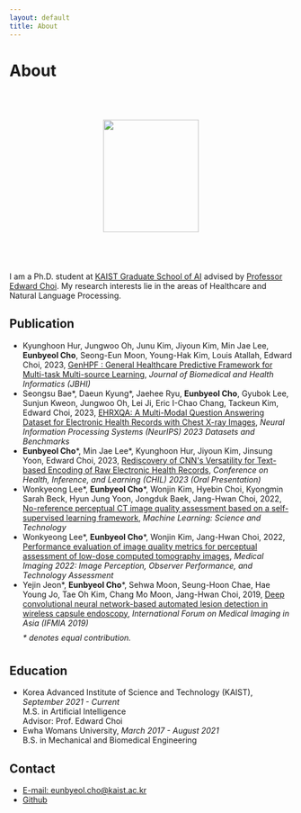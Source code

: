 ```yaml
---
layout: default
title: About
---
```


<div class="post">
<!-- <div> -->
	<h1 class="pageTitle">About</h1>
	<img src="{{ '/assets/img/photo.jpg' }}" alt="" style="display: block; margin: 70px auto; width:170px; height:200px;">
	<p class="intro">I am a Ph.D. student at <a href="https://gsai.kaist.ac.kr">KAIST Graduate School of AI</a> advised by <a href="https://mp2893.com">Professor Edward Choi</a>. My research interests lie in the areas of Healthcare and Natural Language Processing.</p>
	<h2>Publication</h2>
	<ul>
	<li>
		Kyunghoon Hur, Jungwoo Oh, Junu Kim, Jiyoun Kim, Min Jae Lee, <b>Eunbyeol Cho</b>, Seong-Eun Moon, Young-Hak Kim, Louis Atallah, Edward Choi, 2023, <a href="https://arxiv.org/abs/2207.09858">GenHPF : General Healthcare Predictive Framework for Multi-task Multi-source Learning</a>, <i>Journal of Biomedical and Health Informatics (JBHI)</i>
	</li><li>
		Seongsu Bae*, Daeun Kyung*, Jaehee Ryu, <b>Eunbyeol Cho</b>, Gyubok Lee, Sunjun Kweon, Jungwoo Oh, Lei Ji, Eric I-Chao Chang, Tackeun Kim, Edward Choi, 2023, <a href="https://github.com/baeseongsu/ehrxqa">EHRXQA: A Multi-Modal Question Answering Dataset for Electronic Health Records with Chest X-ray Images</a>, <i>Neural Information Processing Systems (NeurIPS) 2023 Datasets and Benchmarks</i>
	</li><li>
		<b>Eunbyeol Cho</b>*, Min Jae Lee*, Kyunghoon Hur, Jiyoun Kim, Jinsung Yoon, Edward Choi, 2023, <a href="https://arxiv.org/abs/2303.08290">Rediscovery of CNN's Versatility for Text-based Encoding of Raw Electronic Health Records</a>, <i>Conference on Health, Inference, and Learning (CHIL) 2023 (Oral Presentation)</i>
	</li><li>
		Wonkyeong Lee*, <b>Eunbyeol Cho</b>*, Wonjin Kim, Hyebin Choi, Kyongmin Sarah Beck, Hyun Jung Yoon, Jongduk Baek, Jang-Hwan Choi, 2022, <a href="https://iopscience.iop.org/article/10.1088/2632-2153/aca87d/meta">No-reference perceptual CT image quality assessment based on a self-supervised learning framework</a>, <i>Machine Learning: Science and Technology</i>
	</li><li>
		Wonkyeong Lee*, <b>Eunbyeol Cho</b>*, Wonjin Kim, Jang-Hwan Choi, 2022, <a href="https://www.spiedigitallibrary.org/conference-proceedings-of-spie/12035/0000/Performance-evaluation-of-image-quality-metrics-for-perceptual-assessment-of/10.1117/12.2612541.short?SSO=1">Performance evaluation of image quality metrics for perceptual assessment of low-dose computed tomography images</a>, <i>Medical Imaging 2022: Image Perception, Observer Performance, and Technology Assessment</i>
	</li><li>
		Yejin Jeon*, <b>Eunbyeol Cho</b>*, Sehwa Moon, Seung-Hoon Chae, Hae Young Jo, Tae Oh Kim, Chang Mo Moon, Jang-Hwan Choi, 2019, <a href="https://www.spiedigitallibrary.org/conference-proceedings-of-spie/11050/110501N/Deep-convolutional-neural-network-based-automated-lesion-detection-in-wireless/10.1117/12.2522159.short">Deep convolutional neural network-based automated lesion detection in wireless capsule endoscopy</a>, <i>International Forum on Medical Imaging in Asia (IFMIA 2019)</i>
	</li>
	<span style="line-height:250%;"><i>* denotes equal contribution.</i></span>
	</ul>	
	<h2>Education</h2>
	<ul>
  		<li>Korea Advanced Institute of Science and Technology (KAIST), <i>September 2021 - Current</i><br>
			M.S. in Artificial Intelligence<br>
			Advisor: Prof. Edward Choi
		</li>
		<li>Ewha Womans University, <i>March 2017 - August 2021</i><br>
			B.S. in Mechanical and Biomedical Engineering
		</li>
  	</ul>
	<h2>Contact</h2>
	<ul>
  		<li><a href="mailto:eunbyeol.cho@kaist.ac.kr">E-mail: eunbyeol.cho@kaist.ac.kr</a></li>
		<li><a href="http://github.com/eunbyeol-cho">Github</a></li>
		<!-- <li><a href="https://www.linkedin.com/in/eunbyeol-cho">Linkedin</a></li> -->
  	</ul>
</div>


